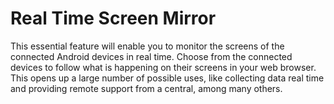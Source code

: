 # Real Time Screen Mirror
This essential feature will enable you to monitor the screens of the connected Android devices in real time. Choose from the connected devices to follow what is happening on their screens in your web browser. This opens up a large number of possible uses, like collecting data real time and providing remote support from a central, among many others. 
